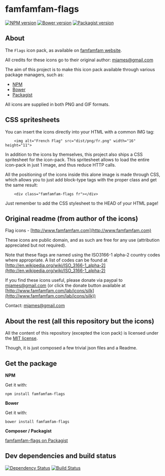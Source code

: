 famfamfam-flags
===============


[![NPM version](https://img.shields.io/npm/v/famfamfam-flags.svg)](https://www.npmjs.org/package/famfamfam-flags)
[![Bower version](https://img.shields.io/bower/v/famfamfam-flags.svg)](http://bower.io/search/?q=famfamfam-flags)
[![Packagist version](https://img.shields.io/packagist/v/t1st3/famfamfam-flags.svg)](https://packagist.org/packages/t1st3/famfamfam-flags)



About
----------

The `Flags` icon pack, as available on [famfamfam website](http://www.famfamfam.com/lab/icons/flags/).

All credits for these icons go to their original author: mjames@gmail.com

The aim of this project is to make this icon pack available through various package managers, such as:

- [NPM](https://npmjs.org)
- [Bower](http://bower.io)
- [Packagist](https://packagist.org)


All icons are supplied in both PNG and GIF formats.


CSS spritesheets
----------

You can insert the icons directly into your HTML with a common IMG tag:

```
    <img alt="French Flag" src="dist/png/fr.png" width="16" height="11">
```


In addition to the icons by themselves, this project also ships a CSS spritesheet for the icon-pack. This spritesheet allows to load the entire icon-pack in just 1 image, and thus reduce HTTP calls.

All the positioning of the icons inside this alone image is made through CSS, which allows you to just add block-type tags with the proper class and get the same result:

```
    <div class="famfamfam-flags fr"></div>
```

Just remember to add the CSS stylesheet to the HEAD of your HTML page!



Original readme (from author of the icons)
----------

Flag icons - [http://www.famfamfam.com](http://www.famfamfam.com)

These icons are public domain, and as such are free for any use (attribution appreciated but not required).

Note that these flags are named using the ISO3166-1 alpha-2 country codes where appropriate. 
A list of codes can be found at [http://en.wikipedia.org/wiki/ISO_3166-1_alpha-2](http://en.wikipedia.org/wiki/ISO_3166-1_alpha-2)

If you find these icons useful, please donate via paypal to mjames@gmail.com 
(or click the donate button available at [http://www.famfamfam.com/lab/icons/silk](http://www.famfamfam.com/lab/icons/silk))

Contact: mjames@gmail.com



About the rest (all this repository but the icons)
----------

All the content of this repository (excepted the icon pack) 
is licensed under the [MIT license](http://opensource.org/licenses/MIT).

Though, it is just composed a few trivial json files and a Readme.


Get the package
----------

**NPM**

Get it with:

```
npm install famfamfam-flags
```


**Bower**

Get it with:

```
bower install famfamfam-flags
```

**Composer / Packagist**

[famfamfam-flags on Packagist](https://packagist.org/packages/t1st3/famfamfam-flags)





Dev dependencies and build status
----------

[![Dependency Status](https://img.shields.io/david/dev/T1st3/famfamfam-flags.svg)](https://david-dm.org/t1st3/famfamfam-flags)
[![Build Status](https://img.shields.io/travis/T1st3/famfamfam-flags.svg)](https://travis-ci.org/T1st3/famfamfam-flags)



